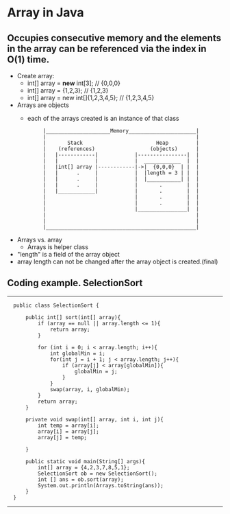 # Array in Java
## Occupies consecutive memory and the elements in the array can be referenced via the index in O(1) time.
- Create array:
   - int[] array = <b>new</b> int[3]; // {0,0,0}
   - int[] array = {1,2,3};  // {1,2,3}
   - int[] array = new int[]{1,2,3,4,5};  // {1,2,3,4,5} 
- Arrays are objects
  - each of the arrays created is an instance of that class
             
             |_____________________Memory______________________| 
             |                                                 |   
             |       Stack                        Heap         |
             |    (references)                  (objects)      |
             |   |------------|            |----------------|  |
             |   |            |            |  ____________  |  |
             |   |int[] array |------------|->|  {0,0,0}  | |  |
             |   |      .     |            |  |length = 3 | |  |
             |   |      .     |            |  |___________| |  |
             |   |      .     |            |       .        |  |
             |   |____________|            |       .        |  |
             |                             |       .        |  |
             |                             |       .        |  |
             |                             |________________|  |
             |                                                 |
             |                                                 |
             |_________________________________________________| 
 
 - Arrays vs. array
   - Arrays is helper class
 - "length" is a field of the array object
 - array length can not be changed after the array object is created.(final)
 
 
 ## Coding example. SelectionSort

______________________________________________________________________________________
      public class SelectionSort {

          public int[] sort(int[] array){
              if (array == null || array.length <= 1){
                  return array;
              }

              for (int i = 0; i < array.length; i++){
                  int globalMin = i;
                  for(int j = i + 1; j < array.length; j++){
                      if (array[j] < array[globalMin]){
                          globalMin = j;
                      }
                  }
                  swap(array, i, globalMin);
              }
              return array;
          }

          private void swap(int[] array, int i, int j){
              int temp = array[i];
              array[i] = array[j];
              array[j] = temp;

          }

          public static void main(String[] args){
              int[] array = {4,2,3,7,8,5,1};
              SelectionSort ob = new SelectionSort();
              int [] ans = ob.sort(array);
              System.out.println(Arrays.toString(ans));
          }
      }
____________________________________________________________________________________

